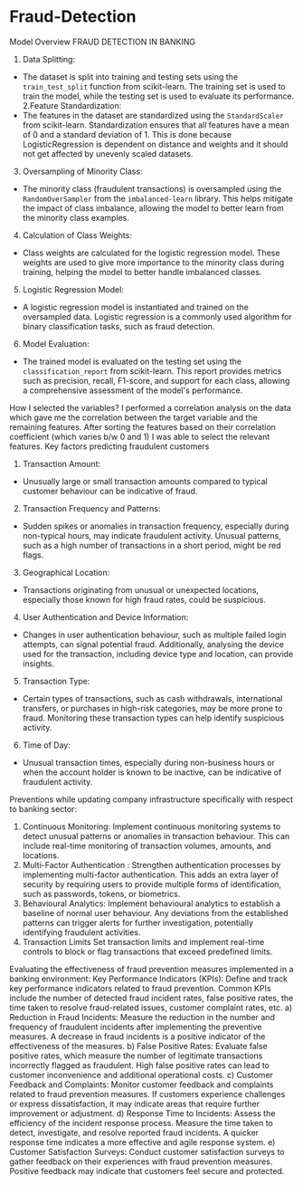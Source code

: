 # Fraud-Detection

Model Overview
FRAUD DETECTION IN BANKING
1. Data Splitting:
- The dataset is split into training and testing sets using the `train_test_split` function from
scikit-learn. The training set is used to train the model, while the testing set is used to evaluate its performance.
2.Feature Standardization:
- The features in the dataset are standardized using the `StandardScaler` from scikit-learn.
Standardization ensures that all features have a mean of 0 and a standard deviation of 1. This is done because LogisticRegression is dependent on distance and weights and it should not get affected by unevenly scaled datasets.
3. Oversampling of Minority Class:
- The minority class (fraudulent transactions) is oversampled using the
`RandomOverSampler` from the `imbalanced-learn` library. This helps mitigate the impact of class imbalance, allowing the model to better learn from the minority class examples.
4. Calculation of Class Weights:
- Class weights are calculated for the logistic regression model. These weights are used to
give more importance to the minority class during training, helping the model to better handle imbalanced classes.
5. Logistic Regression Model:
- A logistic regression model is instantiated and trained on the oversampled data.
Logistic regression is a commonly used algorithm for binary classification tasks, such as fraud detection.
6. Model Evaluation:
- The trained model is evaluated on the testing set using the `classification_report` from
scikit-learn. This report provides metrics such as precision, recall, F1-score, and support for each class, allowing a comprehensive assessment of the model's performance.

 
 How I selected the variables?
I performed a correlation analysis on the data which gave me the correlation between the target variable and the remaining features.
After sorting the features based on their correlation coefficient (which varies b/w 0 and 1) I was able to select the relevant features.
Key factors predicting fraudulent customers
1. Transaction Amount:
- Unusually large or small transaction amounts compared to typical customer behaviour can be indicative of fraud.
2. Transaction Frequency and Patterns:
- Sudden spikes or anomalies in transaction frequency, especially during non-typical hours, may indicate fraudulent activity. Unusual patterns, such as a high number of transactions in a short period, might be red flags.
3. Geographical Location:
- Transactions originating from unusual or unexpected locations, especially those known for high fraud rates, could be suspicious.
4. User Authentication and Device Information:
- Changes in user authentication behaviour, such as multiple failed login attempts, can signal potential fraud. Additionally, analysing the device used for the transaction, including device type and location, can provide insights.
5. Transaction Type:
- Certain types of transactions, such as cash withdrawals, international transfers, or purchases in high-risk categories, may be more prone to fraud. Monitoring these transaction types can help identify suspicious activity.
6. Time of Day:
- Unusual transaction times, especially during non-business hours or when the account holder is known to be inactive, can be indicative of fraudulent activity.
 
 Preventions while updating company infrastructure specifically with respect to banking sector:
1. Continuous Monitoring:
Implement continuous monitoring systems to detect unusual patterns or anomalies in transaction behaviour. This can include real-time monitoring of transaction volumes, amounts, and locations.
2. Multi-Factor Authentication :
Strengthen authentication processes by implementing multi-factor authentication. This adds an extra layer of security by requiring users to provide multiple forms of identification, such as passwords, tokens, or biometrics.
3. Behavioural Analytics:
Implement behavioural analytics to establish a baseline of normal user behaviour. Any deviations from the established patterns can trigger alerts for further investigation, potentially identifying fraudulent activities.
10. Transaction Limits
Set transaction limits and implement real-time controls to block or flag transactions that exceed predefined limits.
   
Evaluating the effectiveness of fraud prevention measures implemented in a banking environment:
Key Performance Indicators (KPIs):
Define and track key performance indicators related to fraud prevention. Common KPIs include the number of detected fraud incident rates, false positive rates, the time taken to resolve fraud-related issues, customer complaint rates, etc.
a) Reduction in Fraud Incidents:
Measure the reduction in the number and frequency of fraudulent incidents after implementing the preventive measures. A decrease in fraud incidents is a positive indicator of the effectiveness of the measures.
b) False Positive Rates:
Evaluate false positive rates, which measure the number of legitimate transactions incorrectly flagged as fraudulent. High false positive rates can lead to customer inconvenience and additional operational costs.
c) Customer Feedback and Complaints:
Monitor customer feedback and complaints related to fraud prevention measures. If customers experience challenges or express dissatisfaction, it may indicate areas that require further improvement or adjustment.
d) Response Time to Incidents:
Assess the efficiency of the incident response process. Measure the time taken to detect, investigate, and resolve reported fraud incidents. A quicker response time indicates a more effective and agile response system.
e) Customer Satisfaction Surveys:
Conduct customer satisfaction surveys to gather feedback on their experiences with fraud prevention measures. Positive feedback may indicate that customers feel secure and protected.

